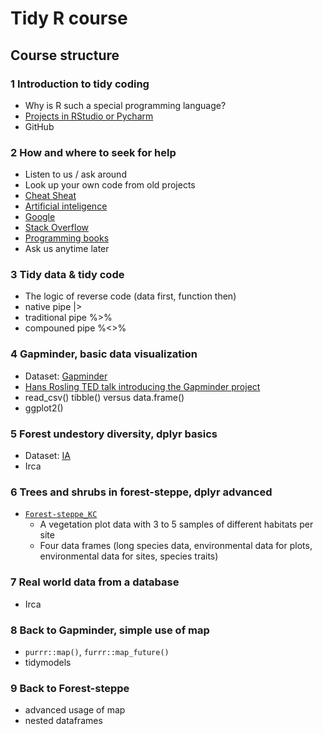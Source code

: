 # Tidy R course

## Course structure

### 1 Introduction to tidy coding

* Why is R such a special programming language?
* [Projects in RStudio or Pycharm](https://www.tidyverse.org/blog/2017/12/workflow-vs-script/)
* GitHub

### 2 How and where to seek for help

* Listen to us / ask around
* Look up your own code from old projects
* [Cheat Sheat](https://posit.co/resources/cheatsheets/)
* [Artificial inteligence](https://chat.openai.com/chat)
* [Google](https://www.google.com/)
* [Stack Overflow](https://stackoverflow.com/)
* [Programming books](https://r4ds.had.co.nz/)
* Ask us anytime later

### 3 Tidy data & tidy code

* The logic of reverse code (data first, function then)
* native pipe |> 
* traditional pipe %>% 
* compouned pipe %<>%

### 4 Gapminder, basic data visualization

* Dataset: [Gapminder](https://www.gapminder.org/data/)
* [Hans Rosling TED talk introducing the Gapminder project](https://www.youtube.com/watch?v=hVimVzgtD6w&ab_channel=TED)
* read_csv() tibble() versus data.frame()
* ggplot2()

### 5 Forest undestory diversity, dplyr basics

* Dataset: [IA](IA.path)
* Irca

### 6 Trees and shrubs in forest-steppe, dplyr advanced
* [`Forest-steppe_KC`](https://zenodo.org/record/4783984#.ZCrK5fZByUk)
  - A vegetation plot data with 3 to 5 samples of different habitats per site
  - Four data frames (long species data, environmental data for plots, environmental data for sites, species traits)

### 7 Real world data from a database
* Irca

### 8 Back to Gapminder, simple use of map
* `purrr::map()`, `furrr::map_future()`
* tidymodels

### 9 Back to Forest-steppe
* advanced usage of map 
* nested dataframes
